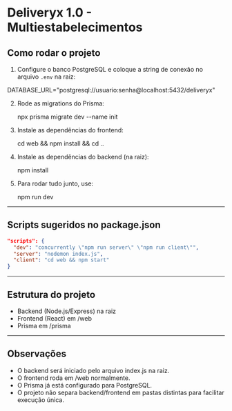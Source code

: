 # Deliveryx 1.0 - Multiestabelecimentos

## Como rodar o projeto

1. Configure o banco PostgreSQL e coloque a string de conexão no arquivo `.env` na raiz:

DATABASE_URL="postgresql://usuario:senha@localhost:5432/deliveryx"

2. Rode as migrations do Prisma:

    npx prisma migrate dev --name init

3. Instale as dependências do frontend:

    cd web && npm install && cd ..

4. Instale as dependências do backend (na raiz):

    npm install

5. Para rodar tudo junto, use:

    npm run dev

---

## Scripts sugeridos no package.json

```json
"scripts": {
  "dev": "concurrently \"npm run server\" \"npm run client\"",
  "server": "nodemon index.js",
  "client": "cd web && npm start"
}
```

---

## Estrutura do projeto
- Backend (Node.js/Express) na raiz
- Frontend (React) em /web
- Prisma em /prisma

---

## Observações
- O backend será iniciado pelo arquivo index.js na raiz.
- O frontend roda em /web normalmente.
- O Prisma já está configurado para PostgreSQL.
- O projeto não separa backend/frontend em pastas distintas para facilitar execução única.
